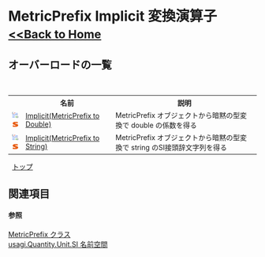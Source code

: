 # MetricPrefix&nbsp;Implicit 変換演算子<small>[<<Back to Home](https://github.com/usagi/usagi.cs/blob/master/Help/Home.md)</small> 


## オーバーロードの一覧
&nbsp;<table><tr><th></th><th>名前</th><th>説明</th></tr><tr><td>![Public 演算子](media/puboperator.gif "Public 演算子")![静的メンバー](media/static.gif "静的メンバー")</td><td><a href="M_usagi_Quantity_Unit_SI_MetricPrefix_op_Implicit.md">Implicit(MetricPrefix to Double)</a></td><td>
MetricPrefix オブジェクトから暗黙の型変換で double の係数を得る</td></tr><tr><td>![Public 演算子](media/puboperator.gif "Public 演算子")![静的メンバー](media/static.gif "静的メンバー")</td><td><a href="M_usagi_Quantity_Unit_SI_MetricPrefix_op_Implicit_1.md">Implicit(MetricPrefix to String)</a></td><td>
MetricPrefix オブジェクトから暗黙の型変換で string のSI接頭辞文字列を得る</td></tr></table>&nbsp;
<a href="#metricprefix&nbsp;implicit-変換演算子">トップ</a>

## 関連項目


#### 参照
<a href="T_usagi_Quantity_Unit_SI_MetricPrefix.md">MetricPrefix クラス</a><br /><a href="N_usagi_Quantity_Unit_SI.md">usagi.Quantity.Unit.SI 名前空間</a><br />